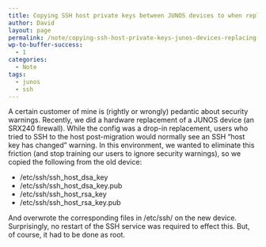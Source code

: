 ```yaml
---
title: Copying SSH host private keys between JUNOS devices to when replacing hardware
author: David
layout: page
permalink: /note/copying-ssh-host-private-keys-junos-devices-replacing-hardware/
wp-to-buffer-success:
  - 1
categories:
  - Note
tags:
  - junos
  - ssh
---
```

A certain customer of mine is (rightly or wrongly) pedantic about security warnings. Recently, we did a hardware replacement of a JUNOS device (an SRX240 firewall). While the config was a drop-in replacement, users who tried to SSH to the host post-migration would normally see an SSH &#8220;host key has changed&#8221; warning. In this environment, we wanted to eliminate this friction (and stop training our users to ignore security warnings), so we copied the following from the old device:

  * /etc/ssh/ssh\_host\_dsa_key
  * /etc/ssh/ssh\_host\_dsa_key.pub
  * /etc/ssh/ssh\_host\_rsa_key
  * /etc/ssh/ssh\_host\_rsa_key.pub

And overwrote the corresponding files in /etc/ssh/ on the new device. Surprisingly, no restart of the SSH service was required to effect this. But, of course, it had to be done as root.

&nbsp;
